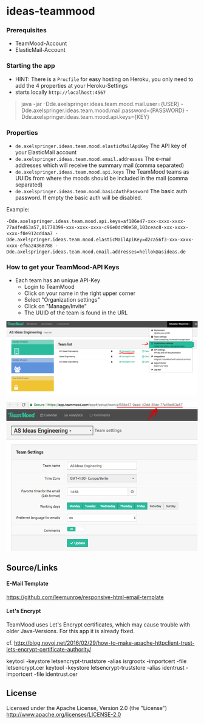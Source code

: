 # ideas-teammood

### Prerequisites

* TeamMood-Account
* ElasticMail-Account 

### Starting the app

* HINT: There is a ``Procfile`` for easy hosting on Heroku, you only need to add the 4 properties at your Heroku-Settings
* starts locally ``http://localhost:4567``
> java -jar -Dde.axelspringer.ideas.team.mood.mail.user={USER} -Dde.axelspringer.ideas.team.mood.mail.password={PASSWORD} -Dde.axelspringer.ideas.team.mood.api.keys={KEY}


### Properties

* ``de.axelspringer.ideas.team.mood.elasticMailApiKey`` The API key of your ElasticMail account
* ``de.axelspringer.ideas.team.mood.email.addresses`` The e-mail addresses which will receive the summary mail (comma separated)
* ``de.axelspringer.ideas.team.mood.api.keys`` The TeamMood teams as UUIDs from where the moods should be included in the mail (comma separated)
* ``de.axelspringer.ideas.team.mood.basicAuthPassword`` The basic auth password. If empty the basic auth will be disabled.

Example:
```
-Dde.axelspringer.ideas.team.mood.api.keys=af186e47-xxx-xxxx-xxxx-77a4fed63a57,01770399-xxx-xxxx-xxxx-c96e0dc90e58,103ceac8-xxx-xxxx-xxxx-f0e912cddaa7 -Dde.axelspringer.ideas.team.mood.elasticMailApiKey=d2ca56f3-xxx-xxxx-xxxx-ef6a24368788 -Dde.axelspringer.ideas.team.mood.email.addresses=hellok@asideas.de
```

### How to get your TeamMood-API Keys

* Each team has an unique API-Key
    * Login to TeamMood
    * Click on your name in the right upper corner
    * Select "Organization settings"
    * Click on "Manage/Invite" 
    * The UUID of the team is found in the URL

![01](docs/teammood-01.png)

![02](docs/teammood-02.png)

## Source/Links

#### E-Mail Template 
https://github.com/leemunroe/responsive-html-email-template

#### Let's Encrypt

TeamMood uses Let's Encrypt certificates, which may cause trouble with older Java-Versions. For this app it is already fixed.

cf. http://blog.novoj.net/2016/02/29/how-to-make-apache-httpclient-trust-lets-encrypt-certificate-authority/

keytool -keystore letsencrypt-truststore -alias isrgrootx -importcert -file letsencrypt.cer
keytool -keystore letsencrypt-truststore -alias identrust -importcert -file identrust.cer

##  License

Licensed under the Apache License, Version 2.0 (the "License") http://www.apache.org/licenses/LICENSE-2.0